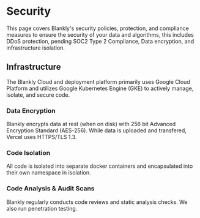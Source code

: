 # Security

This page covers Blankly's security policies, protection, and compliance measures to ensure the security of your data and algorithms, this includes DDoS protection, pending SOC2 Type 2 Compliance, Data encryption, and infrastructure isolation.

## Infrastructure

The Blankly Cloud and deployment platform primarily uses Google Cloud Platform and utilizes Google Kubernetes Engine (GKE) to actively manage, isolate, and secure code.

### Data Encryption

Blankly encrypts data at rest (when on disk) with 256 bit Advanced Encryption Standard (AES-256). While data is uploaded and transfered, Vercel uses HTTPS/TLS 1.3.

### Code Isolation

All code is isolated into separate docker containers and encapsulated into their own namespace in isolation.

### Code Analysis & Audit Scans

Blankly regularly conducts code reviews and static analysis checks. We also run penetration testing.
